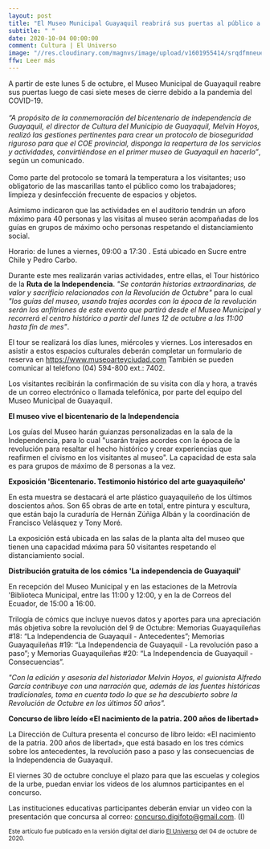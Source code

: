 ```yaml
---
layout: post
title: "El Museo Municipal Guayaquil reabrirá sus puertas al público a partir de este lunes 5 de octubre"
subtitle: " "
date: 2020-10-04 00:00:00
comment: Cultura | El Universo
image: "//res.cloudinary.com/magnvs/image/upload/v1601955414/srqdfmneueipziesfonm.jpg"
ffw: Leer más
---
```


A partir de este lunes 5 de octubre, el Museo Municipal de Guayaquil reabre sus puertas luego de casi siete meses de cierre debido a la pandemia del COVID-19.<br/><br/>*“A propósito de la conmemoración del bicentenario de independencia de Guayaquil, el director de Cultura del Municipio de Guayaquil, Melvin Hoyos, realizó las gestiones pertinentes para crear un protocolo de bioseguridad riguroso para que el COE provincial, disponga la reapertura de los servicios y actividades, convirtiéndose en el primer museo de Guayaquil en hacerlo”*, según un comunicado.<br/><br/>Como parte del protocolo se tomará la temperatura a los visitantes; uso obligatorio de las mascarillas tanto el público como los trabajadores; limpieza y desinfección frecuente de espacios y objetos.

Asimismo indicaron que las actividades en el auditorio tendrán un aforo máximo para 40 personas y las visitas al museo serán acompañadas de los guías en grupos de máximo ocho personas respetando el distanciamiento social.

Horario: de lunes a viernes, 09:00 a 17:30 . Está ubicado en Sucre entre Chile y Pedro Carbo.

Durante este mes realizarán varias actividades, entre ellas, el Tour histórico de la **Ruta de la Independencia**. *"Se contarán historias extraordinarias, de valor y sacrificio relacionados con la Revolución de Octubre"* para lo cual *"los guías del museo, usando trajes acordes con la época de la revolución serán los anfitriones de este evento que partirá desde el Museo Municipal y recorrerá el centro histórico a partir del lunes 12 de octubre a las 11:00 hasta fin de mes"*.

El tour se realizará los días lunes, miércoles y viernes. Los interesados en asistir a estos espacios culturales deberán completar un formulario de reserva en https://www.museoarteyciudad.com También se pueden comunicar al teléfono (04) 594-800 ext.: 7402.

Los visitantes recibirán la confirmación de su visita con día y hora, a través de un correo electrónico o llamada telefónica, por parte del equipo del Museo Municipal de Guayaquil.

**El museo vive el bicentenario de la Independencia**

Los guías del Museo harán guianzas personalizadas en la sala de la Independencia, para lo cual "usarán trajes acordes con la época de la revolución para resaltar el hecho histórico y crear experiencias que reafirmen el civismo en los visitantes al museo". La capacidad de esta sala es para grupos de máximo de 8 personas a la vez.


**Exposición 'Bicentenario. Testimonio histórico del arte guayaquileño'**

En esta muestra se destacará el arte plástico guayaquileño de los últimos doscientos años. Son 65 obras de arte en total, entre pintura y escultura, que están bajo la curaduría de Hernán Zúñiga Albán y la coordinación de Francisco Velásquez y Tony Moré.

La exposición está ubicada en las salas de la planta alta del museo que tienen una capacidad máxima para 50 visitantes respetando el distanciamiento social.

**Distribución gratuita de los cómics 'La independencia de Guayaquil'**

En recepción del Museo Municipal y en las estaciones de la Metrovía 'Biblioteca Municipal, entre las 11:00 y 12:00, y en la de Correos del Ecuador, de 15:00 a 16:00.

Trilogía de cómics que incluye nuevos datos y aportes para una apreciación más objetiva sobre la revolución del 9 de Octubre: Memorias Guayaquileñas #18: “La Independencia de Guayaquil - Antecedentes”; Memorias Guayaquileñas #19: “La Independencia de Guayaquil - La revolución paso a paso”; y Memorias Guayaquileñas #20: “La Independencia de Guayaquil - Consecuencias”.

*"Con la edición y asesoría del historiador Melvin Hoyos, el guionista Alfredo García contribuye con una narración que, además de las fuentes históricas tradicionales, toma en cuenta todo lo que se ha descubierto sobre la Revolución de Octubre en los últimos 50 años".*

**Concurso de libro leído «El nacimiento de la patria. 200 años de libertad»**

La Dirección de Cultura presenta el concurso de libro leído: «El nacimiento de la patria. 200 años de libertad», que está basado en los tres cómics sobre los antecedentes, la revolución paso a paso y las consecuencias de la Independencia de Guayaquil.

El viernes 30 de octubre concluye el plazo para que las escuelas y colegios de la urbe, puedan enviar los videos de los alumnos participantes en el concurso.

Las instituciones educativas participantes deberán enviar un video con la presentación que concursa al correo: concurso.digifoto@gmail.com. (I)

<small>Este artículo fue publicado en la versión digital del diario [El Universo](https://www.eluniverso.com/entretenimiento/2020/10/04/nota/8002360/museo-municipal-guayaquil-reabre-sus-puertas-publico-tras) del 04 de octubre de 2020.</small>
